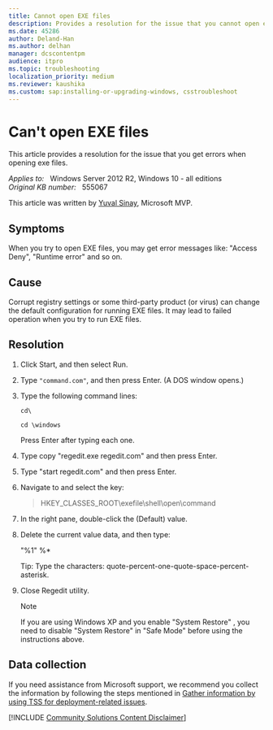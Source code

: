 ```yaml
---
title: Cannot open EXE files
description: Provides a resolution for the issue that you cannot open exe files.
ms.date: 45286
author: Deland-Han
ms.author: delhan
manager: dcscontentpm
audience: itpro
ms.topic: troubleshooting
localization_priority: medium
ms.reviewer: kaushika
ms.custom: sap:installing-or-upgrading-windows, csstroubleshoot
---
```

# Can't open EXE files

This article provides a resolution for the issue that you get errors when opening exe files.

_Applies to:_ &nbsp; Windows Server 2012 R2, Windows 10 - all editions  
_Original KB number:_ &nbsp; 555067

This article was written by [Yuval Sinay](https://mvp.microsoft.com/en-US/PublicProfile/7674?fullName=Yuval%20Sinay), Microsoft MVP.

## Symptoms

When you try to open EXE files, you may get error messages like: "Access Deny", "Runtime error" and so on.

## Cause

Corrupt registry settings or some third-party product (or virus) can change the default configuration for running EXE files. It may lead to failed operation when you try to run EXE files.

## Resolution

1. Click Start, and then select Run.

2. Type `"command.com"`, and then press Enter. (A DOS window opens.)

3. Type the following command lines:

   ```console
   cd\

   cd \windows
   ```

   Press Enter after typing each one.

4. Type copy "regedit.exe regedit.com" and then press Enter.

5. Type "start regedit.com" and then press Enter.

6. Navigate to and select the key:

   >HKEY_CLASSES_ROOT\exefile\shell\open\command

7. In the right pane, double-click the (Default) value.

8. Delete the current value data, and then type:

    "%1" %*

   Tip: Type the characters: quote-percent-one-quote-space-percent-asterisk.

9. Close Regedit utility.

   > [!Note]
   > If you are using Windows XP and you enable "System Restore" , you need to disable "System Restore" in "Safe Mode" before using the instructions above.

## Data collection

If you need assistance from Microsoft support, we recommend you collect the information by following the steps mentioned in [Gather information by using TSS for deployment-related issues](../../windows-client/windows-troubleshooters/gather-information-using-tss-deployment.md).

[!INCLUDE [Community Solutions Content Disclaimer](../../includes/community-solutions-content-disclaimer.md)]
